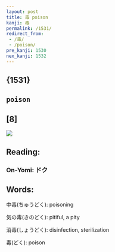 ```yaml
---
layout: post
title: 毒 poison
kanji: 毒
permalink: /1531/
redirect_from:
 - /毒/
 - /poison/
pre_kanji: 1530
nex_kanji: 1532
---
```


## {1531}

## `poison`

## [8]

<div class="stroke"><img src="E6AF92.png" /></div>

## Reading:

### On-Yomi: ドク

## Words:

中毒(ちゅうどく): poisoning

気の毒(きのどく): pitiful, a pity

消毒(しょうどく): disinfection, sterilization

毒(どく): poison
